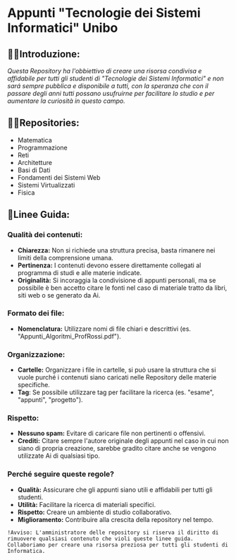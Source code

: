 # Appunti "Tecnologie dei Sistemi Informatici" Unibo

## 🙋‍♀️Introduzione:
*Questa Repository ha l'obbiettivo di creare una risorsa condivisa e affidabile per tutti gli studenti di "Tecnologie dei Sistemi Informatici" e non sará sempre pubblica e disponibile a tutti, con la speranza che con il passare degli anni tutti possano usufruirne per facilitare lo studio e per aumentare la curiosità in questo campo.*

## 👩‍💻Repositories:
- Matematica
- Programmazione
- Reti
- Architetture
- Basi di Dati
- Fondamenti dei Sistemi Web
- Sistemi Virtualizzati
- Fisica

## 📍Linee Guida:
### Qualità dei contenuti:
   * **Chiarezza:** Non si richiede una struttura precisa, basta rimanere nei limiti della comprensione umana.
   * **Pertinenza:** I contenuti devono essere direttamente collegati al programma di studi e alle materie indicate.
   * **Originalità:** Si incoraggia la condivisione di appunti personali, ma se possibile è ben accetto citare le fonti nel caso di materiale tratto da libri, siti web o se generato da Ai.
### Formato dei file:
   * **Nomenclatura:** Utilizzare nomi di file chiari e descrittivi (es. "Appunti_Algoritmi_ProfRossi.pdf").
### Organizzazione:
   * **Cartelle:** Organizzare i file in cartelle, si può usare la struttura che si vuole purché i contenuti siano caricati nelle Repository delle materie specifiche.
   * **Tag**: Se possibile utilizzare tag per facilitare la ricerca (es. "esame", "appunti", "progetto").
### Rispetto:
   * **Nessuno spam:** Evitare di caricare file non pertinenti o offensivi.
   * **Crediti:** Citare sempre l'autore originale degli appunti nel caso in cui non siano di propria creazione, sarebbe gradito citare anche se vengono utilizzate Ai di qualsiasi tipo.
### Perché seguire queste regole?
 * **Qualità:** Assicurare che gli appunti siano utili e affidabili per tutti gli studenti.
 * **Utilità:** Facilitare la ricerca di materiali specifici.
 * **Rispetto:** Creare un ambiente di studio collaborativo.
 * **Miglioramento:** Contribuire alla crescita della repository nel tempo.

``` 
!Avviso: L'amministratore delle repository si riserva il diritto di rimuovere qualsiasi contenuto che violi queste linee guida.
Collaboriamo per creare una risorsa preziosa per tutti gli studenti di Informatica.
```